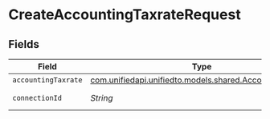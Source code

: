 # CreateAccountingTaxrateRequest


## Fields

| Field                                                                                                | Type                                                                                                 | Required                                                                                             | Description                                                                                          |
| ---------------------------------------------------------------------------------------------------- | ---------------------------------------------------------------------------------------------------- | ---------------------------------------------------------------------------------------------------- | ---------------------------------------------------------------------------------------------------- |
| `accountingTaxrate`                                                                                  | [com.unifiedapi.unifiedto.models.shared.AccountingTaxrate](../../models/shared/AccountingTaxrate.md) | :heavy_minus_sign:                                                                                   | N/A                                                                                                  |
| `connectionId`                                                                                       | *String*                                                                                             | :heavy_check_mark:                                                                                   | ID of the connection                                                                                 |